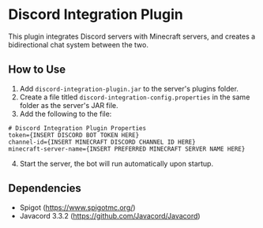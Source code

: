 # Discord Integration Plugin
This plugin integrates Discord servers with Minecraft servers, and creates a bidirectional chat system between the two.

## How to Use
1. Add `discord-integration-plugin.jar` to the server's plugins folder.
2. Create a file titled `discord-integration-config.properties` in the same folder as the server's JAR file.
3. Add the following to the file:
```
# Discord Integration Plugin Properties
token={INSERT DISCORD BOT TOKEN HERE}
channel-id={INSERT MINECRAFT DISCORD CHANNEL ID HERE}
minecraft-server-name={INSERT PREFERRED MINECRAFT SERVER NAME HERE}
```
4. Start the server, the bot will run automatically upon startup.

## Dependencies
- Spigot (https://www.spigotmc.org/)
- Javacord 3.3.2 (https://github.com/Javacord/Javacord)